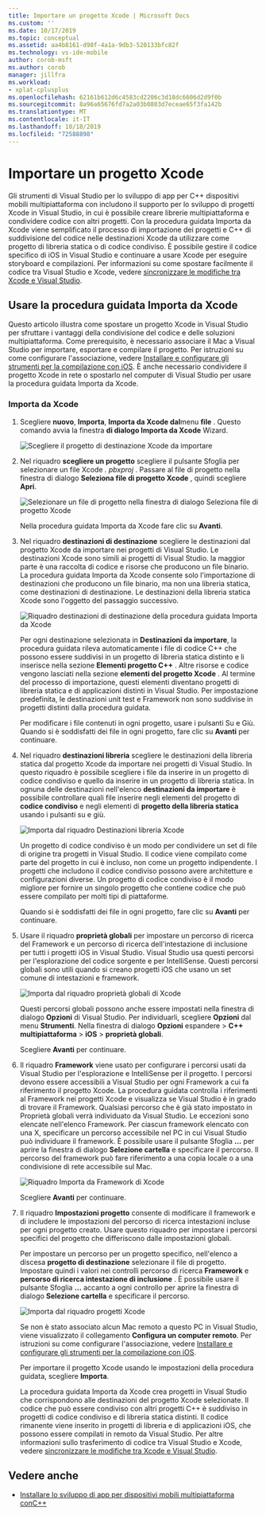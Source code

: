 ```yaml
---
title: Importare un progetto Xcode | Microsoft Docs
ms.custom: ''
ms.date: 10/17/2019
ms.topic: conceptual
ms.assetid: aa4b8161-d98f-4a1a-9db3-520133bfc82f
ms.technology: vs-ide-mobile
author: corob-msft
ms.author: corob
manager: jillfra
ms.workload:
- xplat-cplusplus
ms.openlocfilehash: 62161b612d6c4583cd2206c3d18dc6606d2d9f0b
ms.sourcegitcommit: 8a96a65676fd7a2a03b0803d7eceae65f3fa142b
ms.translationtype: MT
ms.contentlocale: it-IT
ms.lasthandoff: 10/18/2019
ms.locfileid: "72588898"
---
```

# <a name="import-an-xcode-project"></a>Importare un progetto Xcode

Gli strumenti di Visual Studio per lo sviluppo di app per C++ dispositivi mobili multipiattaforma con includono il supporto per lo sviluppo di progetti Xcode in Visual Studio, in cui è possibile creare librerie multipiattaforma e condividere codice con altri progetti. Con la procedura guidata Importa da Xcode viene semplificato il processo di importazione dei progetti e C++ di suddivisione del codice nelle destinazioni Xcode da utilizzare come progetto di libreria statica o di codice condiviso. È possibile gestire il codice specifico di iOS in Visual Studio e continuare a usare Xcode per eseguire storyboard e compilazioni. Per informazioni su come spostare facilmente il codice tra Visual Studio e Xcode, vedere [sincronizzare le modifiche tra Xcode e Visual Studio](sync-changes-between-xcode-and-visual-studio.md).

## <a name="use-the-import-from-xcode-wizard"></a>Usare la procedura guidata Importa da Xcode

Questo articolo illustra come spostare un progetto Xcode in Visual Studio per sfruttare i vantaggi della condivisione del codice e delle soluzioni multipiattaforma. Come prerequisito, è necessario associare il Mac a Visual Studio per importare, esportare e compilare il progetto. Per istruzioni su come configurare l'associazione, vedere [Installare e configurare gli strumenti per la compilazione con iOS](../cross-platform/install-and-configure-tools-to-build-using-ios.md). È anche necessario condividere il progetto Xcode in rete o spostarlo nel computer di Visual Studio per usare la procedura guidata Importa da Xcode.

### <a name="import-from-xcode"></a>Importa da Xcode

1. Scegliere **nuovo**, **Importa**, **Importa da Xcode dal**menu **file** . Questo comando avvia la finestra **di dialogo Importa da Xcode** Wizard.

   ![Scegliere il progetto di destinazione Xcode da importare](../cross-platform/media/cppmdd_u2_importxcode_choose.PNG "Scegliere il progetto di destinazione Xcode da importare")

1. Nel riquadro **scegliere un progetto** scegliere il pulsante Sfoglia per selezionare un file Xcode *. pbxproj* . Passare al file di progetto nella finestra di dialogo **Seleziona file di progetto Xcode** , quindi scegliere **Apri**.

   ![Selezionare un file di progetto nella finestra di dialogo Seleziona file di progetto Xcode](../cross-platform/media/cppmdd_u2_importxcode_browse.PNG "Selezionare un file di progetto nella finestra di dialogo Seleziona file di progetto Xcode")

   Nella procedura guidata Importa da Xcode fare clic su **Avanti**.

1. Nel riquadro **destinazioni di destinazione** scegliere le destinazioni dal progetto Xcode da importare nei progetti di Visual Studio. Le destinazioni Xcode sono simili ai progetti di Visual Studio. la maggior parte è una raccolta di codice e risorse che producono un file binario. La procedura guidata Importa da Xcode consente solo l'importazione di destinazioni che producono un file binario, ma non una libreria statica, come destinazioni di destinazione. Le destinazioni della libreria statica Xcode sono l'oggetto del passaggio successivo.

   ![Riquadro destinazioni di destinazione della procedura guidata Importa da Xcode](../cross-platform/media/cppmdd_u2_importxcode_destination.jpg "Riquadro destinazioni di destinazione della procedura guidata Importa da Xcode")

   Per ogni destinazione selezionata in **Destinazioni da importare**, la procedura guidata rileva automaticamente i file di codice C++ che possono essere suddivisi in un progetto di libreria statica distinto e li inserisce nella sezione **Elementi progetto C++** . Altre risorse e codice vengono lasciati nella sezione **elementi del progetto Xcode** . Al termine del processo di importazione, questi elementi diventano progetti di libreria statica e di applicazioni distinti in Visual Studio. Per impostazione predefinita, le destinazioni unit test e Framework non sono suddivise in progetti distinti dalla procedura guidata.

   Per modificare i file contenuti in ogni progetto, usare i pulsanti Su e Giù. Quando si è soddisfatti dei file in ogni progetto, fare clic su **Avanti** per continuare.

1. Nel riquadro **destinazioni libreria** scegliere le destinazioni della libreria statica dal progetto Xcode da importare nei progetti di Visual Studio. In questo riquadro è possibile scegliere i file da inserire in un progetto di codice condiviso e quello da inserire in un progetto di libreria statica. In ognuna delle destinazioni nell'elenco **destinazioni da importare** è possibile controllare quali file inserire negli elementi del progetto di **codice condiviso** e negli elementi di **progetto della libreria statica** usando i pulsanti su e giù.

   ![Importa dal riquadro Destinazioni libreria Xcode](../cross-platform/media/cppmdd_u2_importxcode_library.jpg "Importa dal riquadro Destinazioni libreria Xcode")

   Un progetto di codice condiviso è un modo per condividere un set di file di origine tra progetti in Visual Studio. Il codice viene compilato come parte del progetto in cui è incluso, non come un progetto indipendente. I progetti che includono il codice condiviso possono avere architetture e configurazioni diverse. Un progetto di codice condiviso è il modo migliore per fornire un singolo progetto che contiene codice che può essere compilato per molti tipi di piattaforme.

   Quando si è soddisfatti dei file in ogni progetto, fare clic su **Avanti** per continuare.

1. Usare il riquadro **proprietà globali** per impostare un percorso di ricerca del Framework e un percorso di ricerca dell'intestazione di inclusione per tutti i progetti iOS in Visual Studio. Visual Studio usa questi percorsi per l'esplorazione del codice sorgente e per IntelliSense. Questi percorsi globali sono utili quando si creano progetti iOS che usano un set comune di intestazioni e framework.

   ![Importa dal riquadro proprietà globali di Xcode](../cross-platform/media/cppmdd_u2_importxcode_global.jpg "Importa dal riquadro proprietà globali di Xcode")

   Questi percorsi globali possono anche essere impostati nella finestra di dialogo **Opzioni** di Visual Studio. Per individuarli, scegliere **Opzioni** dal menu **Strumenti**. Nella finestra di dialogo **Opzioni** espandere  > **C++** **multipiattaforma**  > **iOS**  > **proprietà globali**.

   Scegliere **Avanti** per continuare.

1. Il riquadro **Framework** viene usato per configurare i percorsi usati da Visual Studio per l'esplorazione e IntelliSense per il progetto. I percorsi devono essere accessibili a Visual Studio per ogni Framework a cui fa riferimento il progetto Xcode. La procedura guidata controlla i riferimenti al Framework nei progetti Xcode e visualizza se Visual Studio è in grado di trovare il Framework. Qualsiasi percorso che è già stato impostato in Proprietà globali verrà individuato da Visual Studio. Le eccezioni sono elencate nell'elenco Framework. Per ciascun framework elencato con una X, specificare un percorso accessibile nel PC in cui Visual Studio può individuare il framework. È possibile usare il pulsante Sfoglia **…** per aprire la finestra di dialogo **Selezione cartella** e specificare il percorso. Il percorso del framework può fare riferimento a una copia locale o a una condivisione di rete accessibile sul Mac.

   ![Riquadro Importa da Framework di Xcode](../cross-platform/media/cppmdd_u2_importxcode_frameworks.jpg "Riquadro Importa da Framework di Xcode")

   Scegliere **Avanti** per continuare.

1. Il riquadro **Impostazioni progetto** consente di modificare il framework e di includere le impostazioni del percorso di ricerca intestazioni incluse per ogni progetto creato. Usare questo riquadro per impostare i percorsi specifici del progetto che differiscono dalle impostazioni globali.

   Per impostare un percorso per un progetto specifico, nell'elenco a discesa **progetto di destinazione** selezionare il file di progetto. Impostare quindi i valori nei controlli percorso di ricerca **Framework** e **percorso di ricerca intestazione di inclusione** . È possibile usare il pulsante Sfoglia **…** accanto a ogni controllo per aprire la finestra di dialogo **Selezione cartella** e specificare il percorso.

   ![Importa dal riquadro progetti Xcode](../cross-platform/media/cppmdd_u2_importxcode_projects.jpg "Importa dal riquadro progetti Xcode")

   Se non è stato associato alcun Mac remoto a questo PC in Visual Studio, viene visualizzato il collegamento **Configura un computer remoto**. Per istruzioni su come configurare l'associazione, vedere [Installare e configurare gli strumenti per la compilazione con iOS](../cross-platform/install-and-configure-tools-to-build-using-ios.md).

   Per importare il progetto Xcode usando le impostazioni della procedura guidata, scegliere **Importa**.

   La procedura guidata Importa da Xcode crea progetti in Visual Studio che corrispondono alle destinazioni del progetto Xcode selezionate. Il codice che può essere condiviso con altri progetti C++ è suddiviso in progetti di codice condiviso e di libreria statica distinti. Il codice rimanente viene inserito in progetti di libreria e di applicazioni iOS, che possono essere compilati in remoto da Visual Studio. Per altre informazioni sullo trasferimento di codice tra Visual Studio e Xcode, vedere [sincronizzare le modifiche tra Xcode e Visual Studio](../cross-platform/sync-changes-between-xcode-and-visual-studio.md).

## <a name="see-also"></a>Vedere anche

- [Installare lo sviluppo di app per dispositivi mobili multipiattaforma conC++](../cross-platform/install-visual-cpp-for-cross-platform-mobile-development.md)

